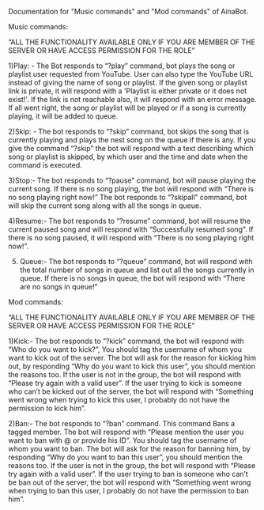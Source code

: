 Documentation for "Music commands" and "Mod commands" of AinaBot.


Music commands: 

“ALL THE FUNCTIONALITY AVAILABLE ONLY IF YOU ARE MEMBER OF THE SERVER OR HAVE ACCESS PERMISSION FOR THE ROLE”

1)Play: - 
The Bot responds to “?play” command, bot plays the song or playlist user requested from YouTube. User can also type the YouTube URL instead of giving the name of song or playlist.  If the given song or playlist link is private, it will respond with a 'Playlist is either private or it does not exist!'. If the link is not reachable also, it will respond with an error message. If all went right, the song or playlist will be played or if a song is currently playing, it will be added to queue.

2)Skip: -
The bot responds to “?skip” command, bot skips the song that is currently playing and plays the nest song on the queue if there is any.
If you give the command “?skip” the bot will respond with a text describing which song or playlist is skipped, by which user and the time and date when the command is executed.

3)Stop:-
The bot responds to “?pause” command, bot will pause playing the current song. If there is no song playing, the bot will respond with “There is no song playing right now!”
The bot responds to “?skipall” command, bot will skip the current song along with all the songs in queue.

4)Resume:-
The bot responds to “?resume” command, bot will resume the current paused song and will respond with “Successfully resumed song”. If there is no song paused, it will respond with “There is no song playing right now!”.

5) Queue:-
The bot responds to “?queue”  command, bot will respond with the total number of songs in queue  and list out all the songs currently in queue.
If there is no songs in queue, the bot will respond with “There are no songs in queue!”


Mod commands:

“ALL THE FUNCTIONALITY AVAILABLE ONLY IF YOU ARE MEMBER OF THE SERVER OR HAVE ACCESS PERMISSION FOR THE ROLE”

1)Kick:-
The bot responds to “?kick” command, the bot will  respond with “Who do you want to kick?”, You should tag the username of whom you want to kick out of the server. The bot will ask for the reason for kicking him out, by responding “Why do you want to kick this user”, you should mention the reasons too.
 If the user is not in the group, the bot will respond with “Please try again with a valid user”. If the user trying to kick is someone who can’t be kicked out of the server, the bot will respond with “Something went wrong when trying to kick this user, I probably do not have the permission to kick him”.

2)Ban:-
The bot responds to “?ban” command. This command Bans a tagged member. The bot will  respond with “Please mention the user you want to ban with @ or provide his ID”. You should tag the username of whom you want to ban. The bot will ask for the reason for banning him, by responding “Why do you want to ban this user”, you should mention the reasons too.
If the user is not in the group, the bot will respond with “Please try again with a valid user”. If the user trying to ban is someone who can’t be ban out of the server, the bot will respond with “Something went wrong when trying to ban this user, I probably do not have the permission to ban him”.

